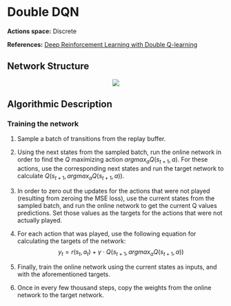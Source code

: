 # Double DQN

**Actions space:** Discrete

**References:** [Deep Reinforcement Learning with Double Q-learning](https://arxiv.org/abs/1509.06461.pdf)

## Network Structure

<p style="text-align: center;">

<img src="..\..\design_imgs\dqn.png">

</p>



## Algorithmic Description

### Training the network
1. Sample a batch of transitions from the replay buffer. 
2. Using the next states from the sampled batch, run the online network in order to find the $Q$ maximizing action $argmax_a Q(s_{t+1},a)$. For these actions, use the corresponding next states and run the target network to calculate $Q(s_{t+1},argmax_a Q(s_{t+1},a))$.
3. In order to zero out the updates for the actions that were not played (resulting from zeroing the MSE loss), use the current states from the sampled batch, and run the online network to get the current Q values predictions. Set those values as the targets for the actions that were not actually played. 
4. For each action that was played, use the following equation for calculating the targets of the network:
   $$ y_t=r(s_t,a_t )+\gamma \cdot Q(s_{t+1},argmax_a Q(s_{t+1},a)) $$


5. Finally, train the online network using the current states as inputs, and with the aforementioned targets. 
6. Once in every few thousand steps, copy the weights from the online network to the target network.